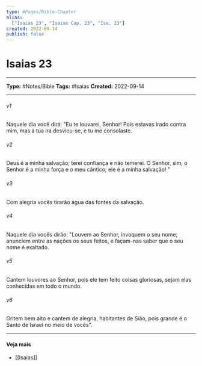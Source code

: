 ```yaml
---
type: #Pages/Bible-Chapter
alias:
  ["Isaias 23", "Isaias Cap. 23", "Isa. 23"]
created: 2022-09-14
publish: false
---
```


# Isaias 23

---

**Type:** #Notes/Bible
**Tags:** #Isaias
**Created:** 2022-09-14

---

###### v1
Naquele dia você dirá: "Eu te louvarei, Senhor! Pois estavas irado contra mim, mas a tua ira desviou-se, e tu me consolaste.
###### v2
Deus é a minha salvação; terei confiança e não temerei. O Senhor, sim, o Senhor é a minha força e o meu cântico; ele é a minha salvação! "
###### v3
Com alegria vocês tirarão água das fontes da salvação.
###### v4
Naquele dia vocês dirão: "Louvem ao Senhor, invoquem o seu nome; anunciem entre as nações os seus feitos, e façam-nas saber que o seu nome é exaltado.
###### v5
Cantem louvores ao Senhor, pois ele tem feito coisas gloriosas, sejam elas conhecidas em todo o mundo.
###### v6
Gritem bem alto e cantem de alegria, habitantes de Sião, pois grande é o Santo de Israel no meio de vocês".


---

#### Veja mais

- [[Isaias]]
